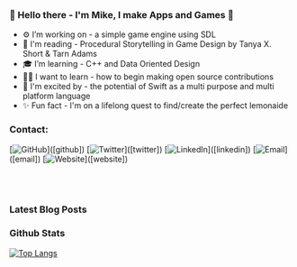 <!--
banner template
<img src="https://raw.githubusercontent.com/michaelbrave/michaelbrave/master/gh-header-image-MikeBrave.png" alt="banner that says Mike Brave - Developer">
-->

<br />

### 👋 Hello there - I'm Mike, I make Apps and Games 👋

- ⚙️ I’m working on - a simple game engine using SDL
- 📖 I'm reading - Procedural Storytelling in Game Design by Tanya X. Short & Tarn Adams
- 🎓 I’m learning - C++ and Data Oriented Design
- 🙋‍♂️ I want to learn - how to begin making open source contributions
- 🤩 I'm excited by -  the potential of Swift as a multi purpose and multi platform language 
- ✨ Fun fact - I'm on a lifelong quest to find/create the perfect lemonaide

### Contact: 
<p align="left">
	[<img src="https://img.shields.io/github/followers/michaelbrave.svg?label=GitHub&style=social" alt="GitHub">]([github])
	[<img src="https://img.shields.io/twitter/follow/somebravedude?label=Twitter&style=social" alt="Twitter">]([twitter])
	[<img src="https://img.shields.io/badge/LinkedIn--_.svg?style=social&logo=linkedin" alt="LinkedIn">]([linkedin])
    [<img src="https://img.shields.io/badge/Email-michaelbrave@outlook.com-lightgrey" alt="Email">]([email])
    [<img src="https://img.shields.io/badge/Website-https%3A%2F%2Fmichaelbrave.github.io%2F-informational" alt="Website">]([website])
</p>

<br />
<br />

### Latest Blog Posts
<!--
credit for this section goes to https://github.com/gautamkrishnar/blog-post-workflow
-->
<!-- BLOG-POST-LIST:START -->

<!-- BLOG-POST-LIST:END -->

### Github Stats
<!--
credit for this section goes to https://github.com/anuraghazra/github-readme-stats 
-->
[![Top Langs](https://github-readme-stats.vercel.app/api/top-langs/?username=michaelbrave)][github]

<!--
links
-->
[website]: https://michaelbrave.github.io/
[twitter]: https://twitter.com/somebravedude
[email]: mailto:michaelbrave@outlook.com
[github]: https://github.com/michaelbrave
[linkedin]: https://www.linkedin.com/in/mikebrave
